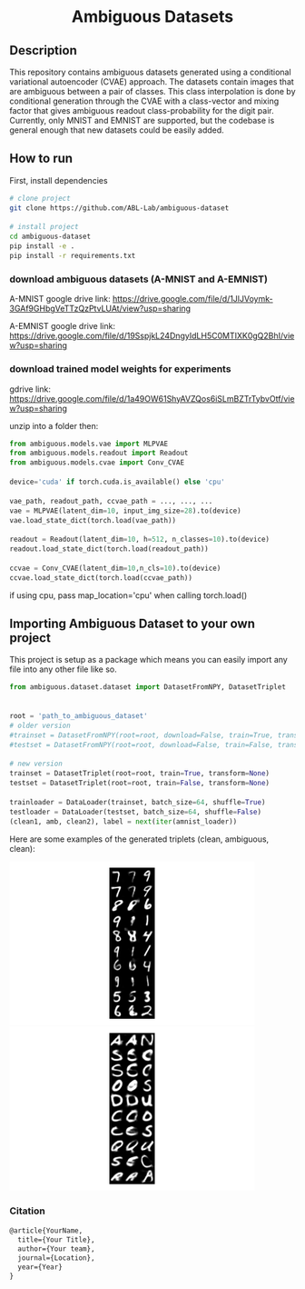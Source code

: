 
<div align="center">    
 
# Ambiguous Datasets     

</div>
 
## Description   
This repository contains ambiguous datasets generated using a conditional variational autoencoder (CVAE) approach. The datasets contain images that are ambiguous between a pair of classes. This class interpolation is done by conditional generation through the CVAE with a class-vector and mixing factor that gives ambiguous readout class-probability for the digit pair. Currently, only MNIST and EMNIST are supported, but the codebase is general enough that new datasets could be easily added.

## How to run   
First, install dependencies   
```bash
# clone project   
git clone https://github.com/ABL-Lab/ambiguous-dataset

# install project   
cd ambiguous-dataset 
pip install -e .   
pip install -r requirements.txt
```
### download ambiguous datasets (A-MNIST and A-EMNIST)
A-MNIST google drive link: https://drive.google.com/file/d/1JlJVoymk-3GAf9GHbgVeTTzQzPtvLUAt/view?usp=sharing

A-EMNIST google drive link: https://drive.google.com/file/d/19SspjkL24DngyIdLH5C0MTIXK0gQ2BhI/view?usp=sharing

### download trained model weights for experiments
gdrive link: https://drive.google.com/file/d/1a49OW61ShyAVZQos6iSLmBZTrTybvOtf/view?usp=sharing

unzip into a folder then:

```python
from ambiguous.models.vae import MLPVAE
from ambiguous.models.readout import Readout
from ambiguous.models.cvae import Conv_CVAE

device='cuda' if torch.cuda.is_available() else 'cpu'

vae_path, readout_path, ccvae_path = ..., ..., ...
vae = MLPVAE(latent_dim=10, input_img_size=28).to(device)
vae.load_state_dict(torch.load(vae_path))

readout = Readout(latent_dim=10, h=512, n_classes=10).to(device)
readout.load_state_dict(torch.load(readout_path))

ccvae = Conv_CVAE(latent_dim=10,n_cls=10).to(device)
ccvae.load_state_dict(torch.load(ccvae_path))
```
if using cpu, pass map_location='cpu' when calling torch.load()

## Importing Ambiguous Dataset to your own project
This project is setup as a package which means you can easily import any file into any other file like so.
```python
from ambiguous.dataset.dataset import DatasetFromNPY, DatasetTriplet


root = 'path_to_ambiguous_dataset'
# older version
#trainset = DatasetFromNPY(root=root, download=False, train=True, transform=None)
#testset = DatasetFromNPY(root=root, download=False, train=False, transform=None)

# new version
trainset = DatasetTriplet(root=root, train=True, transform=None)
testset = DatasetTriplet(root=root, train=False, transform=None)

trainloader = DataLoader(trainset, batch_size=64, shuffle=True)
testloader = DataLoader(testset, batch_size=64, shuffle=False)
(clean1, amb, clean2), label = next(iter(amnist_loader))
```
Here are some examples of the generated triplets (clean, ambiguous, clean):

![plot](./ambiguous/train/triplet_amnist.png)
![plot](./ambiguous/train/triplet_aemnist.png)

<!-- ![plot](./ambiguous/train/triplet_emnist.png) -->

<!-- ## Saving a custom ambiguous dataset
```python
from ambiguous.dataset.dataset import save_dataset_to_file, DatasetFromNPY

# This part could take some time
save_dataset_to_file(dataset_name='EMNIST',
                     og_root=path_to_emnist,
                     new_root=path_to_ambiguous_emnist,
                     pairs=your_class_pairs,
                     blend=0.5)
   
# Then load dataset as before
trainset = DatasetFromNPY(root=path_to_ambiguous_emnist, download=False, train=True, transform=None)
trainloader = DataLoader(trainset, batch_size=64, shuffle=True)
``` -->

### Citation   
```
@article{YourName,
  title={Your Title},
  author={Your team},
  journal={Location},
  year={Year}
}
```   
